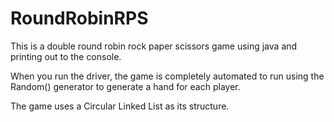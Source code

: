 # RoundRobinRPS
This is a double round robin rock paper scissors game using java and printing out to the console.

When you run the driver, the game is completely automated to run using the Random() generator to generate a hand for each player.

The game uses a Circular Linked List as its structure.
